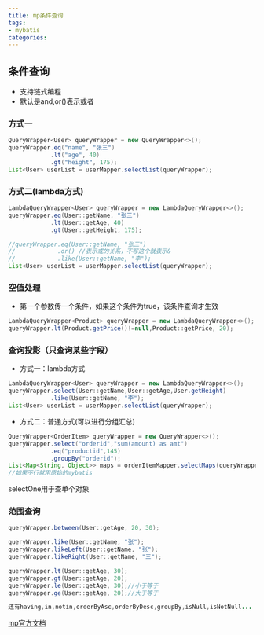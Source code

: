 ```yaml
---
title: mp条件查询
tags: 
- mybatis
categories: 
---
```

## 条件查询
- 支持链式编程
- 默认是and,or()表示或者    
### 方式一
```java
QueryWrapper<User> queryWrapper = new QueryWrapper<>();
queryWrapper.eq("name", "张三")
            .lt("age", 40)
            .gt("height", 175);
List<User> userList = userMapper.selectList(queryWrapper);
```
### 方式二(lambda方式)
```java
LambdaQueryWrapper<User> queryWrapper = new LambdaQueryWrapper<>();
queryWrapper.eq(User::getName, "张三")
            .lt(User::getAge, 40)
            .gt(User::getHeight, 175);

//queryWrapper.eq(User::getName, "张三")
//            .or() //表示或的关系，不写这个就表示&
//            .like(User::getName, "李");
List<User> userList = userMapper.selectList(queryWrapper);

```
### 空值处理
- 第一个参数传一个条件，如果这个条件为true，该条件查询才生效
```java
LambdaQueryWrapper<Product> queryWrapper = new LambdaQueryWrapper<>();
queryWrapper.lt(Product.getPrice()!=null,Product::getPrice, 20);
```

### 查询投影（只查询某些字段）
- 方式一：lambda方式
```java
LambdaQueryWrapper<User> queryWrapper = new LambdaQueryWrapper<>();
queryWrapper.select(User::getName,User::getAge,User.getHeight)
            .like(User::getName, "李");
List<User> userList = userMapper.selectList(queryWrapper);
```
- 方式二：普通方式(可以进行分组汇总)
```java
QueryWrapper<OrderItem> queryWrapper = new QueryWrapper<>();
queryWrapper.select("orderid","sum(amount) as amt")
            .eq("productid",145) 
            .groupBy("orderid");
List<Map<String, Object>> maps = orderItemMapper.selectMaps(queryWrapper);
//如果不行就用原始的mybatis
```

selectOne用于查单个对象


### 范围查询
```java
queryWrapper.between(User::getAge, 20, 30);

queryWrapper.like(User::getName, "张");
queryWrapper.likeLeft(User::getName, "张");
queryWrapper.likeRight(User::getName, "三");

queryWrapper.lt(User::getAge, 30);
queryWrapper.gt(User::getAge, 20);
queryWrapper.le(User::getAge, 30);//小于等于
queryWrapper.ge(User::getAge, 20);//大于等于

还有having,in,notin,orderByAsc,orderByDesc,groupBy,isNull,isNotNull...
```
[mp官方文档](https://mybatis.plus/guide/)